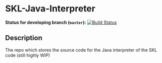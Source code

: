 # SKL-Java-Interpreter
**Status for developing branch (`master`):** [![Build Status](https://travis-ci.org/TheSilkMiner/SKL-Java-Interpreter.svg)](https://travis-ci.org/TheSilkMiner/SKL-Java-Interpreter)

## Description
The repo which stores the source code for the Java interpreter of the SKL code (still highly WIP)
